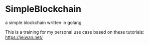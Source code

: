 # SimpleBlockchain
a simple blockchain written in golang

This is a training for my personal use case based on these tutorials: https://jeiwan.net/
